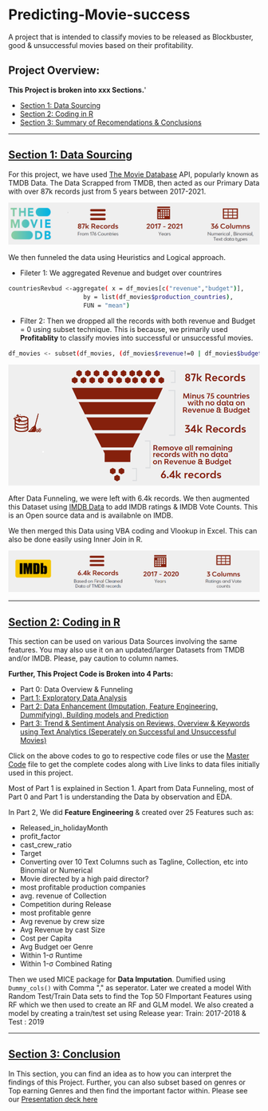 # Predicting-Movie-success
A project that is intended to classify movies to be released as Blockbuster, good &amp; unsuccessful movies based on their profitability. 

## Project Overview:

**This Project is broken into xxx Sections.**'
+ [Section 1: Data Sourcing](https://github.com/ajithgh/Predicting-Movie-success/tree/main/Data%20Sourcing)
+ [Section 2: Coding in R](https://github.com/ajithgh/Predicting-Movie-success/blob/main/README.md#section-2-coding-in-r)
+ [Section 3: Summary of Recomendations & Conclusions](https://github.com/ajithgh/Predicting-Movie-success/blob/main/Images/BA_Final_Project_size_reduced.pdf)

-----

## [Section 1: Data Sourcing](https://github.com/ajithgh/Predicting-Movie-success/tree/main/Data%20Sourcing)

For this project, we have used [The Movie Database](https://www.themoviedb.org/documentation/api?language=en-US) API, popularly known as TMDB Data. 
The Data Scrapped from TMDB, then acted as our Primary Data with over 87k records just from 5 years between 2017-2021. 

![](Images/DataSources.png)

We then funneled the data using Heuristics and Logical approach.
+ Fileter 1: We aggregated Revenue and budget over countrires 
```bash
countriesRevbud <-aggregate( x = df_movies[c("revenue","budget")],
                     by = list(df_movies$production_countries),
                     FUN = "mean")
```
+ Filter 2: Then we dropped all the records with both revenue and Budget = 0 using subset technique. This is because, we primarily used **Profitablity** to classify movies into successful or unsuccessful movies.  
```bash
df_movies <- subset(df_movies, (df_movies$revenue!=0 | df_movies$budget!=0))
```

![](Images/DataFunneling.png)

After Data Funneling, we were left with 6.4k records. We then augmented this Dataset using [IMDB Data](https://www.imdb.com/interfaces/) to add IMDB ratings & IMDB Vote Counts. This is an Open source data and is availabnle on IMDB. 

We then merged this Data using VBA coding and Vlookup in Excel. This can also be done easily using Inner Join in R. 

![](Images/IMDBSources.png)

-----


## [Section 2: Coding in R](https://github.com/ajithgh/Predicting-Movie-success/tree/main/Rcodes)

This section can be used on various Data Sources involving the same features. You may also use it on an updated/larger Datasets from TMDB and/or IMDB. Please, pay caution to column names. 

**Further, This Project Code is Broken into 4 Parts:**
+ Part 0: Data Overview & Funneling
+ [Part 1: Exploratory Data Analysis](https://github.com/ajithgh/Predicting-Movie-success/blob/main/Rcodes/Part%201:%20EDA.R)
+ [Part 2: Data Enhancement (Imputation, Feature Engineering, Dummifying), Building models and Prediction](https://github.com/ajithgh/Predicting-Movie-success/blob/main/Rcodes/Part%202:%20Models%20without%20revenue.Rmd)
+ [Part 3: Trend & Sentiment Analysis on Reviews, Overview & Keywords using Text Analytics (Seperately on Successful and Unsuccessful Movies)](https://github.com/ajithgh/Predicting-Movie-success/blob/main/Rcodes/Part%203:%20Trend%20&%20Sentiment%20Analytics.Rmd)


Click on the above codes to go to respective code files or use the [Master Code](https://github.com/ajithgh/Predicting-Movie-success/blob/main/Rcodes/Master%20Code%20File.Rmd) file to get the complete codes along with Live links to data files initially used in this project. 

Most of Part 1 is explained in Section 1. Apart from Data Funneling, most of Part 0 and Part 1 is understanding the Data by observation and EDA. 

In Part 2, We did **Feature Engineering** & created over 25 Features such as:

+ Released_in_holidayMonth
+ profit_factor
+ cast_crew_ratio
+ Target
+ Converting over 10 Text Columns such as Tagline, Collection, etc into Binomial or Numerical
+ Movie directed by a high paid director?
+ most profitable production companies
+ avg. revenue of Collection
+ Competition during Release
+ most profitable genre
+ Avg revenue by crew size
+ Avg Revenue by cast Size
+ Cost per Capita
+ Avg Budget oer Genre
+ Within 1-σ Runtime
+ Within 1-σ Combined Rating

Then we used MICE package for **Data Imputation**. Dumified using ``` Dummy_cols() ``` with Comma "," as seperator. 
Later we created a model With Random Test/Train Data sets to find the Top 50 FImportant Features using RF which we then used to create an RF and GLM model. 
We also created a model by creating a train/test set using Release year: Train: 2017-2018 & Test : 2019


---- 

## [Section 3: Conclusion](https://github.com/ajithgh/Predicting-Movie-success/blob/main/Images/BA_Final_Project_size_reduced.pdf)

In This section, you can find an idea as to how you can interpret the findings of this Project. Further, you can also subset based on genres or Top earning Genres and then find the important factor within. 
Please see our [Presentation deck here](https://github.com/ajithgh/Predicting-Movie-success/blob/main/Images/BA_Final_Project_size_reduced.pdf)


 

